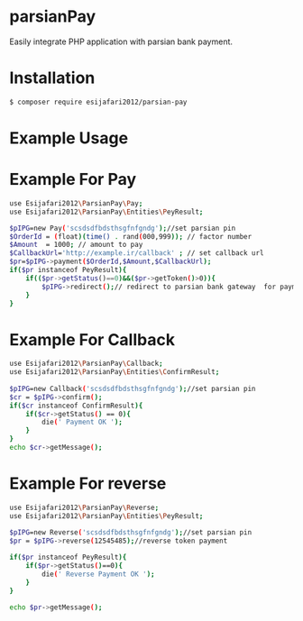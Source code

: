 # parsianPay
Easily integrate PHP application with parsian bank payment.

# Installation
``` bash
$ composer require esijafari2012/parsian-pay
```

# Example Usage
# Example For Pay

``` bash
use Esijafari2012\ParsianPay\Pay;
use Esijafari2012\ParsianPay\Entities\PeyResult;

$pIPG=new Pay('scsdsdfbdsthsgfnfgndg');//set parsian pin
$OrderId = (float)(time() . rand(000,999)); // factor number
$Amount  = 1000; // amount to pay
$CallbackUrl='http://example.ir/callback' ; // set callback url
$pr=$pIPG->payment($OrderId,$Amount,$CallbackUrl);
if($pr instanceof PeyResult){
    if(($pr->getStatus()==0)&&($pr->getToken()>0)){
        $pIPG->redirect();// redirect to parsian bank gateway  for payment  
    }
}
```

# Example For Callback
``` bash
use Esijafari2012\ParsianPay\Callback;
use Esijafari2012\ParsianPay\Entities\ConfirmResult;
  
$pIPG=new Callback('scsdsdfbdsthsgfnfgndg');//set parsian pin
$cr = $pIPG->confirm();
if($cr instanceof ConfirmResult){
    if($cr->getStatus() == 0){
        die(' Payment OK ');
    }
}
echo $cr->getMessage();
```


# Example For reverse
``` bash
use Esijafari2012\ParsianPay\Reverse;
use Esijafari2012\ParsianPay\Entities\PeyResult;

$pIPG=new Reverse('scsdsdfbdsthsgfnfgndg');//set parsian pin
$pr = $pIPG->reverse(12545485);//reverse token payment
 
if($pr instanceof PeyResult){
    if($pr->getStatus()==0){
        die(' Reverse Payment OK ');
    }
}

echo $pr->getMessage();
```
